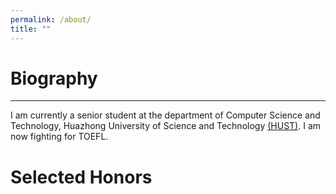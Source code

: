 ```yaml
---
permalink: /about/
title: ""
---
```


# Biography
***
I am currently a senior student at the department of Computer Science and Technology, Huazhong University of Science and Technology [(HUST)](https://www.hust.edu.cn/).
I am now fighting for TOEFL.

# Selected Honors